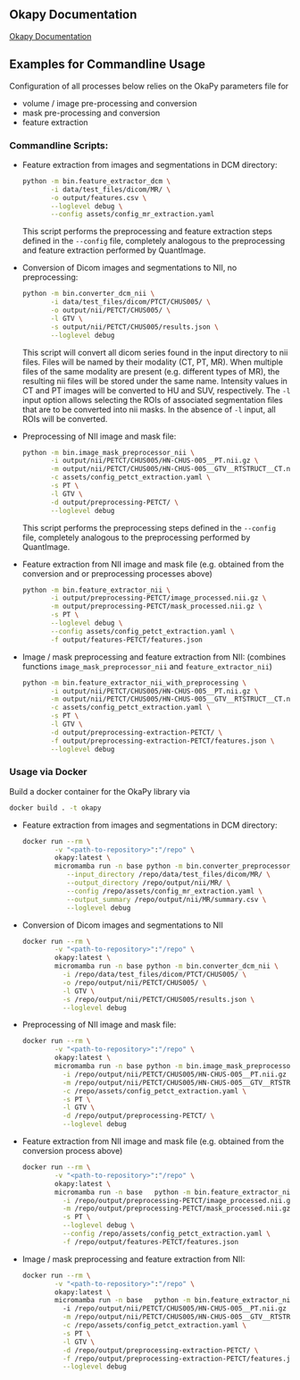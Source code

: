 ## Okapy Documentation
[Okapy Documentation](https://voreille.github.io/okapy/)

## Examples for Commandline Usage
Configuration of all processes below relies on the OkaPy parameters file for
- volume / image pre-processing and conversion
- mask pre-processing and conversion
- feature extraction

### Commandline Scripts:
- Feature extraction from images and segmentations in DCM directory:
  ```bash
  python -m bin.feature_extractor_dcm \
         -i data/test_files/dicom/MR/ \
         -o output/features.csv \
         --loglevel debug \
         --config assets/config_mr_extraction.yaml
  ```
  This script performs the preprocessing and feature extraction steps defined in the `--config` file,
  completely analogous to the preprocessing and feature extraction performed by QuantImage.

- Conversion of Dicom images and segmentations to NII, no preprocessing:
  ```bash
  python -m bin.converter_dcm_nii \
         -i data/test_files/dicom/PTCT/CHUS005/ \
         -o output/nii/PETCT/CHUS005/ \
         -l GTV \
         -s output/nii/PETCT/CHUS005/results.json \
         --loglevel debug 
  ```
  This script will convert all dicom series found in the input directory to nii files.
  Files will be named by their modality (CT, PT, MR).
  When multiple files of the same modality are present (e.g. different types of MR),
  the resulting nii files will be stored under the same name.
  Intensity values in CT and PT images will be converted to HU and SUV, respectively.
  The `-l` input option allows selecting the ROIs of associated segmentation files that are to
  be converted into nii masks. In the absence of `-l` input, all ROIs will be converted.

- Preprocessing of NII image and mask file:
  ```bash
  python -m bin.image_mask_preprocessor_nii \
         -i output/nii/PETCT/CHUS005/HN-CHUS-005__PT.nii.gz \
         -m output/nii/PETCT/CHUS005/HN-CHUS-005__GTV__RTSTRUCT__CT.nii.gz \
         -c assets/config_petct_extraction.yaml \
         -s PT \
         -l GTV \
         -d output/preprocessing-PETCT/ \
         --loglevel debug 
  ```
  This script performs the preprocessing steps defined in the `--config` file,
  completely analogous to the preprocessing performed by QuantImage.

- Feature extraction from NII image and mask file (e.g. obtained from the conversion and or preprocessing processes above)
  ```bash
  python -m bin.feature_extractor_nii \
         -i output/preprocessing-PETCT/image_processed.nii.gz \
         -m output/preprocessing-PETCT/mask_processed.nii.gz \
         -s PT \
         --loglevel debug \
         --config assets/config_petct_extraction.yaml \
         -f output/features-PETCT/features.json
  ```


- Image / mask preprocessing and feature extraction from NII:
  (combines functions `image_mask_preprocessor_nii` and `feature_extractor_nii`)  
  ```bash
  python -m bin.feature_extractor_nii_with_preprocessing \
         -i output/nii/PETCT/CHUS005/HN-CHUS-005__PT.nii.gz \
         -m output/nii/PETCT/CHUS005/HN-CHUS-005__GTV__RTSTRUCT__CT.nii.gz \
         -c assets/config_petct_extraction.yaml \
         -s PT \
         -l GTV \
         -d output/preprocessing-extraction-PETCT/ \
         -f output/preprocessing-extraction-PETCT/features.json \
         --loglevel debug 
  ```
  

### Usage via Docker

Build a docker container for the OkaPy library via
```bash
docker build . -t okapy
```

- Feature extraction from images and segmentations in DCM directory:
  ```bash
  docker run --rm \
          -v "<path-to-repository>":"/repo" \
          okapy:latest \
          micromamba run -n base python -m bin.converter_preprocessor_dcm_nii \
             --input_directory /repo/data/test_files/dicom/MR/ \
             --output_directory /repo/output/nii/MR/ \
             --config /repo/assets/config_mr_extraction.yaml \
             --output_summary /repo/output/nii/MR/summary.csv \
             --loglevel debug
  ```

- Conversion of Dicom images and segmentations to NII
  ```bash
  docker run --rm \
          -v "<path-to-repository>":"/repo" \
          okapy:latest \
          micromamba run -n base python -m bin.converter_dcm_nii \
            -i /repo/data/test_files/dicom/PTCT/CHUS005/ \
            -o /repo/output/nii/PETCT/CHUS005/ \
            -l GTV \
            -s /repo/output/nii/PETCT/CHUS005/results.json \
            --loglevel debug 
  ```

- Preprocessing of NII image and mask file:
  ```bash
  docker run --rm \
          -v "<path-to-repository>":"/repo" \
          okapy:latest \
          micromamba run -n base python -m bin.image_mask_preprocessor_nii \
            -i /repo/output/nii/PETCT/CHUS005/HN-CHUS-005__PT.nii.gz \
            -m /repo/output/nii/PETCT/CHUS005/HN-CHUS-005__GTV__RTSTRUCT__CT.nii.gz \
            -c /repo/assets/config_petct_extraction.yaml \
            -s PT \
            -l GTV \
            -d /repo/output/preprocessing-PETCT/ \
            --loglevel debug 
  ```
  
- Feature extraction from NII image and mask file (e.g. obtained from the conversion process above)
  ```bash
  docker run --rm \
          -v "<path-to-repository>":"/repo" \
          okapy:latest \
          micromamba run -n base   python -m bin.feature_extractor_nii \
            -i /repo/output/preprocessing-PETCT/image_processed.nii.gz \
            -m /repo/output/preprocessing-PETCT/mask_processed.nii.gz \
            -s PT \
            --loglevel debug \
            --config /repo/assets/config_petct_extraction.yaml \
            -f /repo/output/features-PETCT/features.json
  ```

- Image / mask preprocessing and feature extraction from NII:
  ```bash
  docker run --rm \
          -v "<path-to-repository>":"/repo" \
          okapy:latest \
          micromamba run -n base   python -m bin.feature_extractor_nii_with_preprocessing \         
            -i /repo/output/nii/PETCT/CHUS005/HN-CHUS-005__PT.nii.gz \
            -m /repo/output/nii/PETCT/CHUS005/HN-CHUS-005__GTV__RTSTRUCT__CT.nii.gz \
            -c /repo/assets/config_petct_extraction.yaml \
            -s PT \
            -l GTV \
            -d /repo/output/preprocessing-extraction-PETCT/ \
            -f /repo/output/preprocessing-extraction-PETCT/features.json \
            --loglevel debug 
  ```
